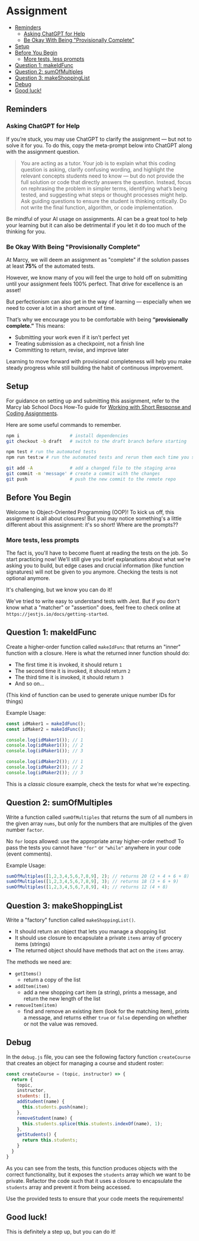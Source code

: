 # Assignment

- [Reminders](#reminders)
  - [Asking ChatGPT for Help](#asking-chatgpt-for-help)
  - [Be Okay With Being "Provisionally Complete"](#be-okay-with-being-provisionally-complete)
- [Setup](#setup)
- [Before You Begin](#before-you-begin)
  - [More tests, less prompts](#more-tests-less-prompts)
- [Question 1: makeIdFunc](#question-1-makeidfunc)
- [Question 2: sumOfMultiples](#question-2-sumofmultiples)
- [Question 3: makeShoppingList](#question-3-makeshoppinglist)
- [Debug](#debug)
- [Good luck!](#good-luck)

## Reminders

### Asking ChatGPT for Help

If you’re stuck, you may use ChatGPT to clarify the assignment — but not to solve it for you. To do this, copy the meta-prompt below into ChatGPT along with the assignment question.

> You are acting as a tutor. Your job is to explain what this coding question is asking, clarify confusing wording, and highlight the relevant concepts students need to know — but do not provide the full solution or code that directly answers the question. Instead, focus on rephrasing the problem in simpler terms, identifying what’s being tested, and suggesting what steps or thought processes might help. Ask guiding questions to ensure the student is thinking critically. Do not write the final function, algorithm, or code implementation.

Be mindful of your AI usage on assignments. AI can be a great tool to help your learning but it can also be detrimental if you let it do too much of the thinking for you.

### Be Okay With Being "Provisionally Complete"

At Marcy, we will deem an assignment as "complete" if the solution passes at least **75%** of the automated tests. 

However, we know many of you will feel the urge to hold off on submitting until your assignment feels 100% perfect. That drive for excellence is an asset!

But perfectionism can also get in the way of learning — especially when we need to cover a lot in a short amount of time.

That’s why we encourage you to be comfortable with being **“provisionally complete.”** This means:

- Submitting your work even if it isn’t perfect yet
- Treating submission as a checkpoint, not a finish line
- Committing to return, revise, and improve later

Learning to move forward with provisional completeness will help you make steady progress while still building the habit of continuous improvement.

## Setup

For guidance on setting up and submitting this assignment, refer to the Marcy lab School Docs How-To guide for [Working with Short Response and Coding Assignments](https://marcylabschool.gitbook.io/marcy-lab-school-docs/how-tos/working-with-assignments#how-to-work-on-assignments).

Here are some useful commands to remember.

```sh
npm i                   # install dependencies
git checkout -b draft   # switch to the draft branch before starting

npm test # run the automated tests
npm run test:w # run the automated tests and rerun them each time you save a change

git add -A              # add a changed file to the staging area
git commit -m 'message' # create a commit with the changes
git push                # push the new commit to the remote repo
```

## Before You Begin
Welcome to Object-Oriented Programming (OOP)! To kick us off, this assignment is all about closures! But you may notice something's a little different about this assignment: it's so short! Where are the prompts??

### More tests, less prompts

The fact is, you'll have to become fluent at reading the tests on the job. So start practicing now! We'll still give you brief explanations about what we're asking you to build, but edge cases and crucial information (like function signatures) will not be given to you anymore. Checking the tests is not optional anymore.

It's challenging, but we know you can do it!

We've tried to write easy to understand tests with Jest. But if you don't know what a "matcher" or "assertion" does, feel free to check online at `https://jestjs.io/docs/getting-started`.

## Question 1: makeIdFunc

Create a higher-order function called `makeIdFunc` that returns an "inner" function with a closure. Here is what the returned inner function should do:
* The first time it is invoked, it should return `1`
* The second time it is invoked, it should return `2`
* The third time it is invoked, it should return `3`
* And so on...

(This kind of function can be used to generate unique number IDs for things)

Example Usage:

```js
const idMaker1 = makeIdFunc();
const idMaker2 = makeIdFunc();

console.log(idMaker1()); // 1
console.log(idMaker1()); // 2
console.log(idMaker1()); // 3

console.log(idMaker2()); // 1
console.log(idMaker2()); // 2
console.log(idMaker2()); // 3
```

This is a *classic* closure example, check the tests for what we're expecting.

## Question 2: sumOfMultiples

Write a function called `sumOfMultiples` that returns the sum of all numbers in the given array `nums`, but only for the numbers that are multiples of the given number `factor`.

No `for` loops allowed: use the appropriate array higher-order method! To pass the tests you cannot have `"for"` or `"while"` anywhere in your code (event comments).

Example Usage:

```js
sumOfMultiples([1,2,3,4,5,6,7,8,9], 2); // returns 20 (2 + 4 + 6 + 8)
sumOfMultiples([1,2,3,4,5,6,7,8,9], 3); // returns 18 (3 + 6 + 9)
sumOfMultiples([1,2,3,4,5,6,7,8,9], 4); // returns 12 (4 + 8)
```

## Question 3: makeShoppingList

Write a "factory" function called `makeShoppingList()`. 
* It should return an object that lets you manage a shopping list
* It should use closure to encapsulate a private `items` array of grocery items (strings)
* The returned object should have methods that act on the `items` array.

The methods we need are:
  - `getItems()`
    - return a copy of the list
  - `addItem(item)`
    - add a new shopping cart item (a string), prints a message, and return the new length of the list
  - `removeItem(item)`
    - find and remove an existing item (look for the matching item), prints a message, and returns either `true` or `false` depending on whether or not the value was removed.

## Debug

In the `debug.js` file, you can see the following factory function `createCourse` that creates an object for managing a course and student roster:

```js
const createCourse = (topic, instructor) => {
  return {
    topic,
    instructor,
    students: [],
    addStudent(name) {
      this.students.push(name);
    },
    removeStudent(name) {
      this.students.splice(this.students.indexOf(name), 1);
    },
    getStudents() {
      return this.students;
    }
  }
}
```

As you can see from the tests, this function produces objects with the correct functionality, but it exposes the `students` array which we want to be private. Refactor the code such that it uses a closure to encapsulate the `students` array and prevent it from being accessed. 

Use the provided tests to ensure that your code meets the requirements!

## Good luck!
This is definitely a step up, but you can do it!

